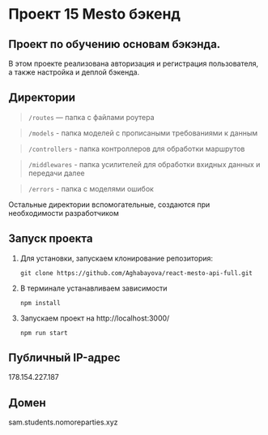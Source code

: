 # Проект 15 Mesto бэкенд

## Проект по обучению основам бэкэнда.

В этом проекте реализована авторизация и регистрация пользователя, а также настройка и деплой бэкенда.

## Директории

> `/routes` — папка с файлами роутера

> `/models` - папка моделей с прописаными требованиями к данным

> `/controllers` - папка контроллеров для обработки маршрутов 

> `/middlewares` - папка усилителей для обработки вхидных данных и передачи далее

> `/errors` - папка с моделями ошибок
  
Остальные директории вспомогательные, создаются при необходимости разработчиком

## Запуск проекта

1. Для установки, запускаем клонирование репозитория:
    ```
    git clone https://github.com/Aghabayova/react-mesto-api-full.git
    ```

2. В терминале устанавливаем зависимости
    ```
    npm install
    ```

3. Запускаем проект на http://localhost:3000/
    ```
    npm run start  
    ```

## Публичный IP-адрес

178.154.227.187

## Домен

sam.students.nomoreparties.xyz


